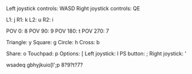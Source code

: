 Left joystick controls: WASD
Right joystick controls: QE

L1: j
R1: k
L2: u
R2: i

POV 0: 8
POV 90: 9
POV 180: t
POV 270: 7

Triangle: y
Square: g
Circle: h
Cross: b

Share: o
Touchpad: p
Options: [
Left joystick: l
PS button: ;
Right joystick: '

wsadeq
gbhyjkuio[l';p
8?9?t?7?